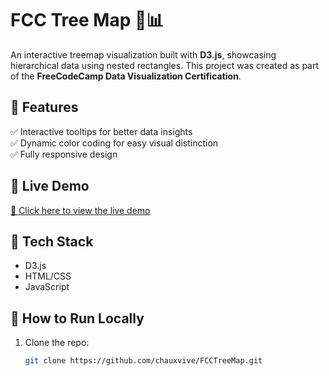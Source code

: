 # FCC Tree Map 🌳📊  
An interactive treemap visualization built with **D3.js**, showcasing hierarchical data using nested rectangles. This project was created as part of the **FreeCodeCamp Data Visualization Certification**.  

## 🔹 Features  
✅ Interactive tooltips for better data insights  
✅ Dynamic color coding for easy visual distinction  
✅ Fully responsive design  

## 🔹 Live Demo  
[🔗 Click here to view the live demo](https://chauxvive.github.io/FCCTreeMap/)  

## 🔹 Tech Stack  
- D3.js  
- HTML/CSS  
- JavaScript  

## 🔹 How to Run Locally  
1. Clone the repo:  
   ```sh
   git clone https://github.com/chauxvive/FCCTreeMap.git
